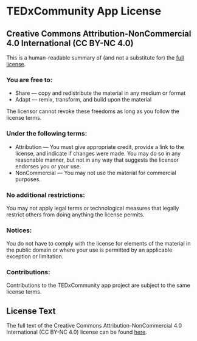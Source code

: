 # TEDxCommunity App License

## Creative Commons Attribution-NonCommercial 4.0 International (CC BY-NC 4.0)

This is a human-readable summary of (and not a substitute for) the [full license](https://creativecommons.org/licenses/by-nc/4.0/legalcode).

### You are free to:

- Share — copy and redistribute the material in any medium or format
- Adapt — remix, transform, and build upon the material

The licensor cannot revoke these freedoms as long as you follow the license terms.

### Under the following terms:

- Attribution — You must give appropriate credit, provide a link to the license, and indicate if changes were made. You may do so in any reasonable manner, but not in any way that suggests the licensor endorses you or your use.
- NonCommercial — You may not use the material for commercial purposes.

### No additional restrictions:

You may not apply legal terms or technological measures that legally restrict others from doing anything the license permits.

### Notices:

You do not have to comply with the license for elements of the material in the public domain or where your use is permitted by an applicable exception or limitation.

### Contributions:

Contributions to the TEDxCommunity app project are subject to the same license terms.

## License Text

The full text of the Creative Commons Attribution-NonCommercial 4.0 International (CC BY-NC 4.0) license can be found [here](https://creativecommons.org/licenses/by-nc/4.0/legalcode).

